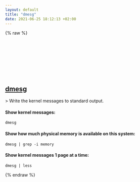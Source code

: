 ```yaml
---
layout: default
title: "dmesg"
date: 2021-06-25 18:12:13 +02:00
---
```

{% raw %}
<h2 id="dmesg">
  <a href="/en/osx/dmesg.html">dmesg</a> <a href="#dmesg"><svg class="icon">
    <use href="/assets/images/unicode_sprite.svg#link" />
  </svg></a>
</h2>
> Write the kernel messages to standard output.

#### Show kernel messages:
```shell
dmesg
```
#### Show how much physical memory is available on this system:
```shell
dmesg | grep -i memory
```
#### Show kernel messages 1 page at a time:
```shell
dmesg | less
```
{% endraw %}